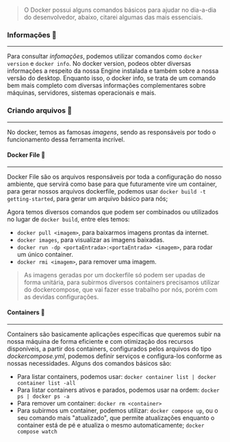 > O Docker possui alguns comandos básicos para ajudar no dia-a-dia do desenvolvedor, abaixo, citarei algumas das mais essenciais.

### Informações 📄

------------



Para consultar *infomações*, podemos utilizar comandos como `docker version` e `docker info`. No docker version, podeos obter diversas informações a respeito da nossa Engine instalada e também sobre a nossa versão do desktop. Enquanto isso, o docker info, se trata de um comando bem mais completo com diversas informações complementares sobre máquinas, servidores, sistemas operacionais e mais.

### Criando arquivos 📁
------------
No docker, temos as famosas *imagens*, sendo as responsáveis por todo o funcionamento dessa ferramenta incrível. 

#### Docker File 🐋
------------
Docker File são os arquivos responsáveis por toda a configuração do nosso ambiente, que servirá como base para que futuramente vire um container, para gerar nossos arquivos dockerfile, podemos usar `docker build -t getting-started`, para gerar um arquivo básico para nós;

Agora temos diversos comandos que podem ser combinados ou utilizados no lugar de `docker build`, entre eles temos:

- `docker pull <imagem>`, para baixarmos imagens prontas da internet.
- `docker images`, para visualizar as imagens baixadas.
- `docker run -dp <portaEntrada>:<portaEntrada> <imagem>`, para rodar um único container.
- `docker rmi <imagem>`, para remover uma imagem.

> As imagens geradas por um dockerfile só podem ser upadas de forma unitária, para subirmos diversos containers precisamos utilizar do dockercompose, que vai fazer esse trabalho por nós, porém com as devidas configurações.

#### Containers 🚢
------
Containers são basicamente aplicações específicas que queremos subir na nossa máquina de forma eficiente e com otimização dos recursos disponíveis, a partir dos containers, configurados pelos arquivos do tipo *dockercompose.yml*, podemos definir serviços e configura-los conforme as nossas necessidades.  Alguns dos comandos básicos são: 

-  Para listar containers, podemos usar: `docker container list | docker container list -all`
- Para listar containers ativos e parados, podemos usar na ordem: `docker ps | docker ps -a`
- Para remover um container: `docker rm <container>`
- Para subirmos um container, podemos utilizar: `docker compose up`, ou o seu comando mais "atualizado", que permite atualizações enquanto o container está de pé e atualiza o mesmo automaticamente; `docker compose watch`
